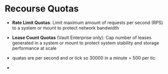 # Recourse Quotas

-   **Rate Limit Quotas**: Limit maximum amount of requests per second (RPS) to a system or mount to protect network bandwidth
-   **Lease Count Quotas** (Vault Enterprise only): Cap number of leases generated in a system or mount to protect system stability and storage performance at scale

- quatas are per second and or tick so 30000 in a minute = 500 per tic
- 